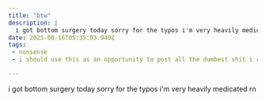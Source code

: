 ```yaml
---
title: "btw"
description: |
  i got bottom surgery today sorry for the typos i'm very heavily medicated rn
date: 2025-08-16T05:35:03.940Z
tags: 
 - nonsense
 - i should use this as an opportunity to post all the dumbest shit i can think of

---
```

i got bottom surgery today sorry for the typos i'm very heavily medicated rn